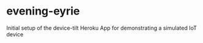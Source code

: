 # evening-eyrie

Initial setup of the device-tilt Heroku App for demonstrating a simulated IoT device

